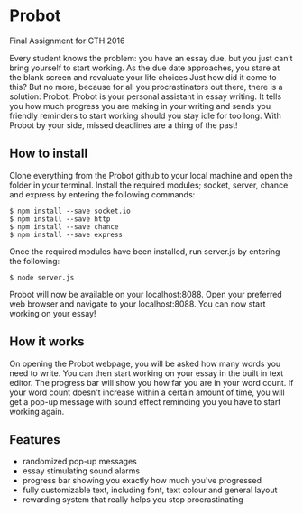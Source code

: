 # Probot
Final Assignment for CTH 2016

Every student knows the problem: you have an essay due, but you just can’t bring yourself to start working. As the due date approaches, you stare at the blank screen and revaluate your life choices Just how did it come to this?
But no more, because for all you procrastinators out there, there is a solution: Probot.
Probot is your personal assistant in essay writing. It tells you how much progress you are making in your writing and sends you friendly reminders to start working should you stay idle for too long. With Probot by your side, missed deadlines are a thing of the past!

How to install
---------------
Clone everything from the Probot github to your local machine and open the folder in your terminal.
Install the required modules; socket, server, chance and express by entering the following commands:

	$ npm install --save socket.io
	$ npm install --save http
	$ npm install --save chance
	$ npm install --save express

Once the required modules have been installed, run server.js by entering the following:

	$ node server.js

Probot will now be available on your localhost:8088. Open your preferred web browser and navigate to your localhost:8088.
You can now start working on your essay!

How it works
-------------
On opening the Probot webpage, you will be asked how many words you need to write. You can then start working on your essay in the built in text editor. The progress bar will show you how far you are in your word count.
If your word count doesn't increase within a certain amount of time, you will get a pop-up message with sound effect reminding you you have to start working again.

Features
----------
- randomized pop-up messages
- essay stimulating sound alarms
- progress bar showing you exactly how much you've progressed
- fully customizable text, including font, text colour and general layout
- rewarding system that really helps you stop procrastinating
